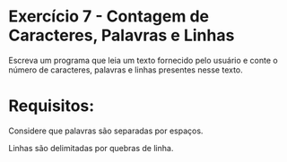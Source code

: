 # Exercício 7 - Contagem de Caracteres, Palavras e Linhas
Escreva um programa que leia um texto fornecido pelo usuário e conte o número de caracteres, palavras e linhas presentes nesse texto.

# Requisitos:
Considere que palavras são separadas por espaços.

Linhas são delimitadas por quebras de linha.
